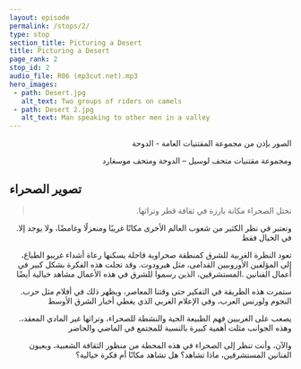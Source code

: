 ```yaml
---
layout: episode
permalink: /stops/2/
type: stop
section_title: Picturing a Desert
title: Picturing a Desert
page_rank: 2
stop_id: 2
audio_file: R06 (mp3cut.net).mp3
hero_images:
 - path: Desert.jpg
   alt_text: Two groups of riders on camels
 - path: Desert 2.jpg
   alt_text: Man speaking to other men in a valley
---
```


<p align="right">الصور بإذن من مجموعة المقتنيات العامة - الدوحة</p>
<p align="right">ومجموعة مقتنيات متحف لوسيل – الدوحة ومتحف موسغارد</p>


## تصوير الصحراء


> <p align="right">.تحتل الصحراء مكانة بارزة في ثقافة قطر وتراثها</p>

<p align="right">.وتعتبر في نظر الكثير من شعوب العالم الأخرى مكانًا غريبًا ومنعزلًا وغامضًا، ولا يوجد إلا في الخيال فقط</p>

<div align="right">
تعود النظرة الغربية للشرق كمنطقة صحراوية قاحلة يسكنها رعاة أشداء غريبو الطباع، إلى المؤلفين الأوروبيين القدامى، مثل هيرودوت. وقد تجلت هذه الفكرة بشكل كبير في أعمال الفنانين .المستشرقين، الذين رسموا للشرق في هذه الأعمال مشاهد خيالية أيضًا
</div>

<p align="right">.ستمرت هذه الطريقة في التفكير حتى وقتنا المعاصر، ويظهر ذلك في أفلام مثل حرب النجوم ولورنس العرب، وفي الإعلام الغربي الذي يغطي أخبار الشرق الأوسط</p>

<p align="right">.يصعب على الغربيين فهم الطبيعة الحية والنشطة للصحراء، وتراثها غير المادي المعقد، وهذه الجوانب مثلت أهمية كبيرة بالنسبة للمجتمع في الماضي والحاضر</p>  

<p align="right">والآن، وأنت تنظر إلى الصحراء في هذه المحطة من منظور الثقافة الشعبية، وبعيون الفنانين المستشرقين، ماذا تشاهد؟ هل تشاهد مكانًا أم فكرة خيالية؟</p> 
